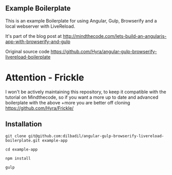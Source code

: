 ## Example Boilerplate

This is an example Boilerplate for using Angular, Gulp, Browserify and a local webserver with LiveReload.

It's part of the blog post at http://mindthecode.com/lets-build-an-angularjs-app-with-browserify-and-gulp

Original source code https://github.com/Hyra/angular-gulp-browserify-livereload-boilerplate

# Attention - Frickle

I won't be actively maintaining this repository, to keep it compatible with the tutorial on Mindthecode, so if you want a more up to date and advanced boilerplate with the above +more you are better off cloning https://github.com/Hyra/Frickle/

## Installation

    git clone git@github.com:dilbadil/angular-gulp-browserify-livereload-boilerplate.git example-app

    cd example-app

    npm install

    gulp

    
